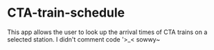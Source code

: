 # CTA-train-schedule

This app allows the user to look up the arrival times of CTA trains on a selected station. 
I didn't comment code
'>_< sowwy~

